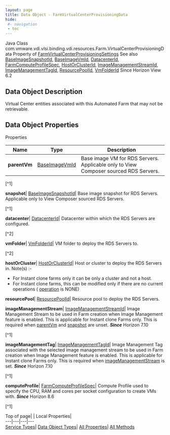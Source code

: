 ```yaml
---
layout: page
title: Data Object - FarmVirtualCenterProvisioningData
hide:
 #- navigation
 - toc
---
```






Java Class
    com.vmware.vdi.vlsi.binding.vdi.resources.Farm.VirtualCenterProvisioningData
Property of
     [FarmVirtualCenterProvisioningSettings](vdi.resources.Farm.VirtualCenterProvisioningSettings.md#field_detail)
See also
     [BaseImageSnapshotId](vdi.entity.BaseImageSnapshotId.md), [BaseImageVmId](vdi.entity.BaseImageVmId.md), [DatacenterId](vdi.entity.DatacenterId.md), [FarmComputeProfileSpec](vdi.resources.Farm.ComputeProfileSpec.md), [HostOrClusterId](vdi.entity.HostOrClusterId.md), [ImageManagementStreamId](vdi.entity.ImageManagementStreamId.md), [ImageManagementTagId](vdi.entity.ImageManagementTagId.md), [ResourcePoolId](vdi.entity.ResourcePoolId.md), [VmFolderId](vdi.entity.VmFolderId.md)
Since 
    Horizon View 6.2

## Data Object Description 

Virtual Center entities associated with this Automated Farm that may not be retrievable. 

## Data Object Properties

Properties

Name |  Type |  Description   
---|---|---  
**parentVm**| [BaseImageVmId](vdi.entity.BaseImageVmId.md)|  Base image VM for RDS Servers. Applicable only to View Composer sourced RDS Servers.   


[^1]

  
**snapshot**| [BaseImageSnapshotId](vdi.entity.BaseImageSnapshotId.md)|  Base image snapshot for RDS Servers. Applicable only to View Composer sourced RDS Servers.   


[^1]

  
**datacenter**| [DatacenterId](vdi.entity.DatacenterId.md)|  Datacenter within which the RDS Servers are configured.   


[^2]

  
**vmFolder**| [VmFolderId](vdi.entity.VmFolderId.md)|  VM folder to deploy the RDS Servers to.   


[^2]

  
**hostOrCluster**| [HostOrClusterId](vdi.entity.HostOrClusterId.md)|  Host or cluster to deploy the RDS Servers in. Note(s) :-  


  * For Instant clone farms only it can be only a cluster and not a host.
  * For Instant clone farms, this can be modified only if there are no current operations ( [operation](vdi.resources.Farm.InstantCloneProvisioningStatusData.md#operation) is NONE)

  
  
**resourcePool**| [ResourcePoolId](vdi.entity.ResourcePoolId.md)|  Resource pool to deploy the RDS Servers.   
  
**imageManagementStream**| [ImageManagementStreamId](vdi.entity.ImageManagementStreamId.md)|  Image Management Stream to be used in Farm creation when Image Management feature is enabled. This is applicable for Instant clone Farms only. This is required when [parentVm](vdi.resources.Farm.VirtualCenterProvisioningData.md#parentVm) and [snapshot](vdi.resources.Farm.VirtualCenterProvisioningData.md#snapshot) are unset.  **_Since_** Horizon 7.10  


[^1]

  
**imageManagementTag**| [ImageManagementTagId](vdi.entity.ImageManagementTagId.md)|  Image Management Tag associated with the selected image management stream to be used in Farm creation when Image Management feature is enabled. This is applicable for Instant clone Farms only. This is required when [imageManagementStream](vdi.resources.Farm.VirtualCenterProvisioningData.md#imageManagementStream) is set.  **_Since_** Horizon 7.10  


[^1]

  
**computeProfile**| [FarmComputeProfileSpec](vdi.resources.Farm.ComputeProfileSpec.md)|  Compute Profile used to specify the CPU, RAM and cores per socket configuration to create VMs with.  **_Since_** Horizon 8.6  


[^1]

  
  
  
Top of page| | Local Properties|   
---|---|---|---  
[Service Types](index-mo_types.md)| [Data Object Types](index-do_types.md)| [All Properties](index-properties.md)| [All Methods](index-methods.md)  
  
  

